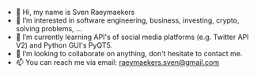 - 👋 Hi, my name is Sven Raeymaekers
- 👀 I’m interested in software engineering, business, investing, crypto, solving problems, ...
- 🌱 I’m currently learning API's of social media platforms (e.g. Twitter API V2) and Python GUI's PyQT5.
- 💞️ I’m looking to collaborate on anything, don't hesitate to contact me.
- 📫 You can reach me via email: raeymaekers.sven@gmail.com

<!---
SvenRaeymaekers/SvenRaeymaekers is a ✨ special ✨ repository because its `README.md` (this file) appears on your GitHub profile.
You can click the Preview link to take a look at your changes.
--->
